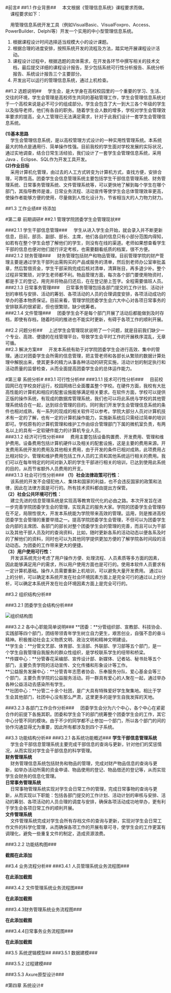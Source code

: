 
#前言#
##1.1 作业背景##
&nbsp;&nbsp;&nbsp;&nbsp;本文根据《管理信息系统》课程要求而做。  
&nbsp;&nbsp;&nbsp;&nbsp;课程要求如下：  
  
&nbsp;&nbsp;&nbsp;&nbsp;用管理信息系统开发工具（例如VisualBasic、VisualFoxpro、Access、PowerBuilder、Delphi等）开发一个实用的中小型管理信息系统。  
  1.   根据课程设计时间选择适当规模大小的设计课题。  
  2.   根据合理的进度安排，按照系统开发的流程及方法，踏实地开展课程设计活动。  
  3.   课程设计过程中，根据选题的具体需求，在开发各环节中撰写相关的技术文档，最后提交详细的课程设计报告，至少包括系统可行性分析报告、系统分析报告、系统设计报告三个主要部分。  
  4.   开发出可以运行的管理信息系统，通过上机检查。  
  
##1.2 选题说明##
&nbsp;&nbsp;&nbsp;&nbsp;学生会，是大学身在高校校园里的一个重要的学习、生活、交往的环境，学生会管理是高校师生共同的基础管理工作，学生会管理信息系统对于一个高校来说是必不可少的组成部分。学生会包含了大一到大三各个年级的学生以及指导老师，他们有各自的职务。随着学生会人数的增多，学校对学生会管理效率要求的提高，全人工管理已无法满足需求，针对于此我们设计一套学生会管理信息系统。

**(1)基本思路**    
&nbsp;&nbsp;&nbsp;&nbsp;学生会管理信息系统，是以高校管理方式设计的一种实用性管理系统。本系统最大的特点是通用行、简单操作性强。目前我校的学生面对学校发展的实际状况，通过实地调查，结合日常生活经验，我们设计了一套学生会管理信息系统，采用Java 、Eclipse、SQL作为开发工具开发。  
**(2)作业目标**    
&nbsp;&nbsp;&nbsp;&nbsp;采用计算机化管理，由过去的人工方式转变为计算机方式，查找方便，安排合理，可靠性高。团委学生会信息管理系统主要包括学生干部信息管理系统、财务管理系统、日常事务管理系统、文件管理系统等，可以更快地了解到每个学生在哪个部门，其指导教师是谁，日常业务流程、活动宣传等使学生会总体管理效率更高，使操作者能够方便的使用，尽量做到人性化设计为，节省相当大的人力物力财力。  

##1.3 工作业绩##
待添加  

#第二章 前期调研#
##2.1 管理学院团委学生会管理现状##

###2.1.1  学生干部信息管理###
&nbsp;&nbsp;&nbsp;&nbsp;学生从进入学生会开始，就会录入并不断更新信息，目前，部员、副部、部长、主席，他们各自的信息只有小部分范围内得知，如若有在整个学生会想了解他们的学生，则没有在线的渠道。老师如果想查看学生干部的信息也便对他们就行评定考核，也需要翻看纸质的档案，很不方便。    
###2.1.2  财务管理###
&nbsp;&nbsp;&nbsp;&nbsp;财务管理包括财产和物品管理。目前管理学院的财产管理主要是通过学生干部列出需购买的产品或服务的清单，然后到老师办公室审批盖章，然后暂借资金，学生干部采购完成后核对清单，清算账目，再多退少补。整个过程非常繁琐，对学生老师都不利。物品管理方面，每次各个部门要使用物资时，都是手工的登记，用完并将物品归还后，在在登记册上签字。全程需要值班人员。  
###2.1.3  日常事务管理###
&nbsp;&nbsp;&nbsp;&nbsp;日常事务管理包括各部门提交的工作计划、活动计划的审核与安排、活动的筹划、各项活动的人员的合理调度安排，各项活动成功的举办的基本物质保证。目前来看，管理学院团委学生会六大中心对各项日常事务的安排联系的很紧密，但也很繁琐，缺少统筹者。  
###2.1.4  文件管理###
&nbsp;&nbsp;&nbsp;&nbsp;团委学生会不是每个部门开展了活动后都能做到及时存档，即使有存档，随着时间的推进也不能实时更新，有碍于各项工作的顺利开展。  

##2.2  问题分析##
&nbsp;&nbsp;&nbsp;&nbsp;上述学生会管理现状说明了一个问题，就是目前我们缺少一个专业、高效、便捷的在线管理平台。导致学生会平时工作的开展秩序混乱，无章可循。  
##2.3  解决方案##
&nbsp;&nbsp;&nbsp;&nbsp;开发本系统有助于对学院团委学生会进行高效、集中的管理。通过对团委学生会所需的信息管理，把主管老师和各部长从繁琐的数据计算处理中解脱出来，使其更多的精力从事各种活动的研究实施，活动计划的制定执行和活动质量的监督检查，从而全面提高团委学生会的总体运作能力。 

#第三章 系统分析#
##3.1  可行性分析##
###3.1.1  技术可行性分析###
&nbsp;&nbsp;&nbsp;&nbsp;目前校园网已在学校良好运行，校园网络已全面覆盖整个学校。在硬件方面，我校有大批高性能的计算机和相应的配套设施能够满足相关要求。在软件方面，学校可以提供正版的操作系统，有现成的数据库管理系统，我们也可以将此系统与学校的其他管理系统结合在一起，达到综合管理的目的。同时我们开发学生会管理信息系统的条件也相对成熟，有一系列的现成的相关软件可以参考。学院大部分人员对计算机技术有一定的了解，也有一定的计算机操作能力，实施新系统后只需经过简单的培训即可。学校原有的计算机管理和维护工作由综合管理部门下属的微机室负责，有两名以上的具有一定软硬件能力的计算机专业人员。  
###3.1.2  经济可行性分析###
&nbsp;&nbsp;&nbsp;&nbsp;费用主要包括设备购置费、开发费用、管理和维护费用。设备费用包括计算机硬件以及相关的配套设施，这是主要的费用来源。开发费用系统开发的费用及其他相关费用，由于开发的条件已相对成熟，此项费用占比相对较少。管理和维护费用包括工作人员的工资和其他系统运行相关的费用。我们可以在每年特定的时间对新入职的学生干部进行相关的培训，已达到使用此系统的目的，从而节省额外人员费用的开支。  
###3.1.3  社会可行性分析###
**（1）社会法律政策可行性：**   
&nbsp;&nbsp;&nbsp;&nbsp;该系统的开发不会侵犯他人、集体和国家的利益，也不会违反国家的政策和法律，因此在法律方面是可行的。所有技术资料都由提出方保管。  
**（2）社会公共环境可行性：**    
&nbsp;&nbsp;&nbsp;&nbsp;建立先进的信息管理系统是实现高等教育现代化的必由之路。本次开发旨在进一步完善学院团委学生会的管理，实现真正的服务大家。学院的团委学生会管理存在不足，局限性很大，开发本系统能为学院带来高效的管理。运用，则是推进高校团委学生会管理的重要举措之一。提高学院团委学生会管理，不但可以为团委学生会内部的主席团、各部门的部长对整个团委学生会的管理的完善，而且可以为干部以及其他干部人员及时的查询资料，比如，随时更新各系的活动动态以便各系及时的了解他们的资料，同时也可以为其他同学提供更加方便的了解学院各时间段的活动动态。为团委的工作带来更大的便捷。  
**（3）用户使用可行性：**          
&nbsp;&nbsp;&nbsp;&nbsp;开发该系统充分考虑了用户操作方便、处理流程、人员素质等多方面的因素，因此能够满足用户的需求，所以用户使用方面也是可行的。使用本软件人员要求有一定计算机基础。操作人员需要重新上机培训，可以避免大量开发费用。
通过以上的分析，可以确定本系统开发在社会环境因素方面上是完全可行的通过以上的分析，可以确定本系统开发在社会环境因素方面上是完全可行的。  

##3.2  组织结构分析##


###3.2.1  团委学生会结构分析###

![组织结构图](http://ww2.sinaimg.cn/mw1024/ec2e3c8bgw1exlx8uzvisj20fe08o75q.jpg) 

###3.2.2  各中心职能简单说明###
**团委：**分管组织部、宣教部、科技协会、实践部等四个部门，团结带领青年学生树立自力更生，艰苦创业，自强不息的奋斗精神。积极推动社会主义物质文明、政治文明和精神文明建设。  
**学生会：**分管文艺部、体育部、生活部、外联部、学习部等五个部门，是一个学生自我管理自我服务的群众性组织，是学校联系学生的纽带和桥梁。  
**传媒中心：**分管春花采编部、宣传设计部、新媒体、记者站、秘书处等五个部门，主要负责学院的活动宣传、文化传播和形象设计等工作。    
**公益服务发展中心：**分管青年志愿者协会、乐奉服务分队、爱心基金会等三个部门，主要负责学院的公益服务活动。将一群具有爱心的人聚在一起，通过举办各种公益活动去感染所有学生。  
**社团中心：**分管二十余个社团，是广大具有特殊爱好学生聚集地。相比于学生会其他部门，社团中心没有那么严肃，这里更多的是学生自我发挥的天地。  

###3.2.3  各部门工作合作分析###
&nbsp;&nbsp;&nbsp;&nbsp;团委学生会分为六个中心，各个中心在紧密合作的前提下各施其职。团委和学生会下的部门统筹整个团委学生会的工作，其它中心分管不同的模块。由于不少的同学都不止参加一个部门，所以各个部门的间的协作沟通显得尤为重要，因此所有都涉及到四个子系统。  

##3.3  功能结构分析##
###3.2.1  各系统功能概述###
**学生干部信息管理系统**  
&nbsp;&nbsp;&nbsp;&nbsp;学生会干部信息管理系统主要完成干部信息的查询与更新，针对他们的奖惩情况，从而实现对学生会干部信息的科学管理。  
**财务管理系统**  
&nbsp;&nbsp;&nbsp;&nbsp;财务管理信息系统包括财务和物品的管理，完成对财产物品信息的查询与更新，如举办活动所需的资金申请、物品使用的登记、物品借还的登记等，从而实现学生会财务的信息化管理。  	
**日常事务管理系统**  
&nbsp;&nbsp;&nbsp;&nbsp;日常事物管理系统实现对学生会日常工作的管理，完成日常事物的查询与更新，从而实现以下职能：包括各部门提交的工作计划、活动计划的审核与安排、活动的筹划、各项活动的人员合理的调度与安排，确保各项活动成功地举办，更有利于学生会各项日常工作的顺利开展。  
**文件管理系统**  
&nbsp;&nbsp;&nbsp;&nbsp;文件管理系统完成对学生会所有存档文件的查询与更新，实现对学生会日常工作文件的科学化管理，从而确保各项工作的开展有章可寻，使学生会的工作更富有调理化，避免一些重复文件的制定，造成资源浪费。  

###3.2.2  功能结构图###



**截图在此添加**  


##3.4  业务流程分析##
###3.4.1  人员管理系统业务流程图###


**在此添加截图**  

###3.4.2  文件管理系统业务流程图###


**在此添加截图**  

###3.4.3财务管理系统业务流程图###

**在此添加截图**  

###3.4.4日常事务业务流程图###


**在此添加截图**  


##3.5  系统逻辑模型##
###3.5.1  数据建模###

###3.5.2  过程建模###

###3.5.3  Axure原型设计###


#第四章 系统设计#





















  







